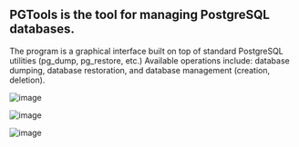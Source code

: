 ## PGTools is the tool for managing PostgreSQL databases. 
The program is a graphical interface built on top of standard PostgreSQL utilities (pg_dump, pg_restore, etc.) Available operations include: database dumping, database restoration, and database management (creation, deletion).

![image](https://github.com/zonex5/PostgreSQL-Tools/assets/10675813/5a4400cc-035c-4c41-ad0a-add7bfea350e)

![image](https://github.com/zonex5/PostgreSQL-Tools/assets/10675813/9c31bf68-9ff8-4a91-b784-8aafa10390d2)

![image](https://github.com/zonex5/PostgreSQL-Tools/assets/10675813/f873310a-7ea0-48e2-bf4e-4f9899ef2316)
